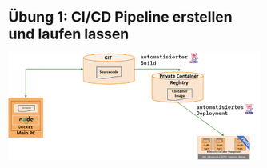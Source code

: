 # Übung 1: CI/CD Pipeline erstellen und laufen lassen

![](../../../.gitbook/assets/image%20%2866%29.png)

